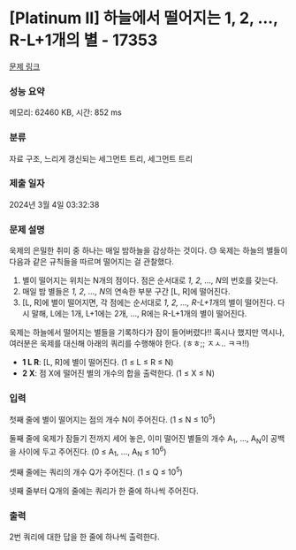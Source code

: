 # [Platinum II] 하늘에서 떨어지는 1, 2, ..., R-L+1개의 별 - 17353 

[문제 링크](https://www.acmicpc.net/problem/17353) 

### 성능 요약

메모리: 62460 KB, 시간: 852 ms

### 분류

자료 구조, 느리게 갱신되는 세그먼트 트리, 세그먼트 트리

### 제출 일자

2024년 3월 4일 03:32:38

### 문제 설명

<p>욱제의 은밀한 취미 중 하나는 매일 밤하늘을 감상하는 것이다. 😓 욱제는 하늘의 별들이 다음과 같은 규칙들을 따르며 떨어지는 걸 관찰했다.</p>

<ol>
	<li>별이 떨어지는 위치는 N개의 점이다. 점은 순서대로 <em>1, 2, ..., N</em>의 번호를 갖는다.</li>
	<li>매일 밤 별들은 <em>1, 2, ..., N</em>의 연속한 부분 구간 [L, R]에 떨어진다.</li>
	<li>[L, R]에 별이 떨어지면, 각 점에는 순서대로 <em>1, 2, ..., R-L+1</em>개의 별이 떨어진다. 다시 말해, L에는 1개, L+1에는 2개, ..., R에는 R-L+1개의 별이 떨어진다.</li>
</ol>

<p>욱제는 하늘에서 떨어지는 별들을 기록하다가 잠이 들어버렸다!! 혹시나 했지만 역시나, 여러분은 욱제를 대신해 아래의 쿼리를 수행해야 한다. (ㅎㅎ;; ㅈㅅ.. ㅋㅋ!!)</p>

<ul>
	<li><strong>1 L R</strong>: [L, R]에 별이 떨어진다. (1 ≤ L ≤ R ≤ N)</li>
	<li><strong>2 X</strong>: 점 X에 떨어진 별의 개수의 합을 출력한다. (1 ≤ X ≤ N)</li>
</ul>

### 입력 

 <p>첫째 줄에 별이 떨어지는 점의 개수 N이 주어진다. (1 ≤ N ≤ 10<sup>5</sup>)</p>

<p>둘째 줄에 욱제가 잠들기 전까지 세어 놓은, 이미 떨어진 별들의 개수 A<sub>1</sub>, ..., A<sub>N</sub>이 공백을 사이에 두고 주어진다. (0 ≤ A<sub>1</sub>, ..., A<sub>N</sub> ≤ 10<sup>6</sup>)</p>

<p>셋째 줄에는 쿼리의 개수 Q가 주어진다. (1 ≤ Q ≤ 10<sup>5</sup>)</p>

<p>넷째 줄부터 Q개의 줄에는 쿼리가 한 줄에 하나씩 주어진다.</p>

### 출력 

 <p>2번 쿼리에 대한 답을 한 줄에 하나씩 출력한다.</p>

